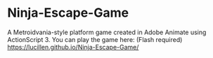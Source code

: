# Ninja-Escape-Game
A Metroidvania-style platform game created in Adobe Animate using ActionScript 3. 
You can play the game here: (Flash required)
https://lucillen.github.io/Ninja-Escape-Game/
